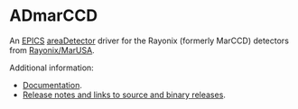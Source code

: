 ADmarCCD
========
An 
[EPICS](http://www.aps.anl.gov/epics/) 
[areaDetector](http://cars.uchicago.edu/software/epics/areaDetector.html) 
driver for the Rayonix (formerly MarCCD) detectors from 
<a href="http://www.mar-usa.com/">Rayonix/MarUSA</a>.

Additional information:
* [Documentation](http://cars.uchicago.edu/software/epics/MarCCDDoc.html).
* [Release notes and links to source and binary releases](RELEASE.md).
